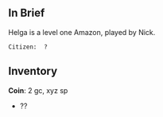 
## In Brief

Helga is a level one Amazon, played by Nick.

    Citizen:  ?

## Inventory

**Coin**: 2 gc, xyz sp

* ??

